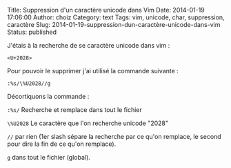 Title: Suppression d'un caractère unicode dans Vim
Date: 2014-01-19 17:06:00
Author: choiz
Category: text
Tags: vim, unicode, char, suppression, caractère
Slug: 2014-01-19-suppression-dun-caractère-unicode-dans-vim
Status: published

J'étais à la recherche de se caractère unicode dans vim :

    <U+2028>

Pour pouvoir le supprimer j'ai utilisé la commande suivante :

    :%s/\%U2028//g

Décortiquons la commande :

`:%s/` Recherche et remplace dans tout le fichier

`\%U2028` Le caractère que l'on recherche unicode "2028"

`//` par rien (1er slash sépare la recherche par ce qu'on remplace, le second pour dire la fin de ce qu'on remplace).

`g` dans tout le fichier (global).
